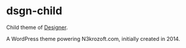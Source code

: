 # dsgn-child

Child theme of [Designer](https://arraythemes.com/themes/designer-wordpress-theme/).

A WordPress theme powering N3krozoft.com, initially created in 2014. 
